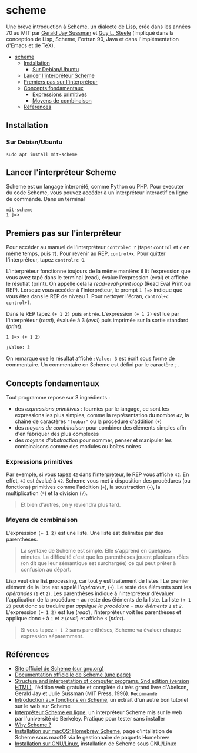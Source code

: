 # scheme

Une brève introduction à [Scheme](https://fr.wikipedia.org/wiki/Scheme), un dialecte de [Lisp](https://fr.wikipedia.org/wiki/Lisp), crée dans les années 70 au MIT par [Gerald Jay Sussman](https://fr.wikipedia.org/wiki/Gerald_Jay_Sussman) et [Guy L. Steele](https://fr.wikipedia.org/wiki/Guy_Lewis_Steele,_Jr.) (impliqué dans la conception de Lisp, Scheme, Fortran 90, Java et dans l'implémentation d'Emacs et de TeX). 

- [scheme](#scheme)
  - [Installation](#installation)
    - [Sur Debian/Ubuntu](#sur-debianubuntu)
  - [Lancer l'interpréteur Scheme](#lancer-linterpréteur-scheme)
  - [Premiers pas sur l'interpréteur](#premiers-pas-sur-linterpréteur)
  - [Concepts fondamentaux](#concepts-fondamentaux)
    - [Expressions primitives](#expressions-primitives)
    - [Moyens de combinaison](#moyens-de-combinaison)
  - [Références](#références)


## Installation

### Sur Debian/Ubuntu

~~~
sudo apt install mit-scheme
~~~

## Lancer l'interpréteur Scheme

Scheme est un langage interprété, comme Python ou PHP. Pour executer du code Scheme, vous pouvez accéder à un interpréteur interactif en ligne de commande. Dans un terminal

~~~
mit-scheme
1 ]=>
~~~

## Premiers pas sur l'interpréteur

Pour accéder au manuel de l'interpréteur `control+c ?` (taper `control` et `c` en même temps, puis `?`). Pour revenir au REP, `control+x`. Pour quitter l'interpréteur, tapez `control+c Q`.

L'interpréteur fonctionne toujours de la même manière: il lit l'expression que vous avez tapé dans le terminal (read), évalue l'expression (eval) et affiche le résutlat (print). On appelle cela la *read-eval-print loop* (Read Eval Print ou REP). Lorsque vous accéder à l'interpréteur, le prompt `1 ]=>` indique que vous êtes dans le REP de niveau 1. Pour nettoyer l'écran, `control+c control+l`.

Dans le REP tapez `(+ 1 2)` puis `entrée`. L'expression `(+ 1 2)` est lue par l'interpréteur (*read*), évaluée à 3 (*eval*) puis imprimée sur la sortie standard (*print*).

~~~
1 ]=> (+ 1 2)

;Value: 3
~~~

On remarque que le résultat affiché `;Value: 3` est écrit sous forme de commentaire. Un commentaire en Scheme est défini par le caractère `;`.

## Concepts fondamentaux

Tout programme repose sur 3 ingrédients : 

- des *expressions primitives* : fournies par le langage, ce sont les expressions les plus simples, comme la représentation du nombre `42`, la chaîne de caractères `"foobar"` ou la procédure d'addition (`+`)
- des *moyens de combinaison* pour combiner des éléments simples afin d'en fabriquer des plus complexes
- des *moyens d'abstraction* pour nommer, penser et manipuler les combinaisons comme des modules ou boîtes noires

### Expressions primitives

Par exemple, si vous tapez `42` dans l'interpréteur, le REP vous affiche `42`. En effet, `42` est évalué à `42`. Scheme vous met à disposition des procédures (ou fonctions) primitives comme l'addition (`+`), la soustraction (`-`), la multiplication (`*`) et la division (`/`).

>Et bien d'autres, on y reviendra plus tard.

### Moyens de combinaison

L'expression `(+ 1 2)` est une liste. Une liste est délimitée par des parenthèses. 

>La syntaxe de Scheme est simple. Elle s'apprend en quelques minutes. La difficulté c'est que les parenthèses jouent plusieurs rôles (on dit que leur sémantique est surchargée) ce qui peut prêter à confusion au départ. 

Lisp veut dire **lis**t **p**rocessing, car tout y est traitement de listes ! Le premier élément de la liste est appelé l'*opérateur*, (`+`). Le reste des éléments sont les *opérandes* (`1` et `2`). Les parenthèses indique à l'interpréteur d'évaluer l'application de la procédure `+` au reste des éléments de la liste. La liste `(+ 1 2)` peut donc se traduire par *applique la procédure `+` aux éléments `1` et `2`*. L'expression `(+ 1 2)` est lue (*read*), l'interpréteur voit les parenthèses et applique donc `+` à `1` et `2` (*eval*) et affiche `3` (*print*). 

> Si vous tapez `+ 1 2` sans parenthèses, Scheme va évaluer chaque expression séparemment. 

## Références

- [Site officiel de Scheme (sur gnu.org)](https://www.gnu.org/software/mit-scheme/)
- [Documentation officielle de Scheme (une page)](https://www.gnu.org/software/mit-scheme/documentation/stable/mit-scheme-ref.html#Acknowledgements)
- [Structure and interpretation of computer programs, 2nd edition (version HTML)](https://mitp-content-server.mit.edu/books/content/sectbyfn/books_pres_0/6515/sicp.zip/full-text/book/book.html), l'édition web gratuite et complète du très grand livre d'Abelson, Gerald Jay et Julie Sussman (MIT Press, 1996). `Recommandé`
- [Introduction aux fonctions en Scheme](https://www.shido.info/lisp/scheme4_e.html), un extrait d'un autre bon tutoriel sur le web sur Scheme
- [Interpréteur Scheme en ligne](https://inst.eecs.berkeley.edu/~cs61a/fa14/assets/interpreter/scheme.html), un interpréteur Scheme mis sur le web par l'université de Berkeley. Pratique pour tester sans installer
- [Why Scheme ?](https://www.shido.info/lisp/scheme1_e.html)
- [Installation sur macOS: Homebrew Scheme](https://formulae.brew.sh/formula/mit-scheme), page d'intallation de Scheme sous macOS via le gestionnaire de paquets Homebrew
- [Installation sur GNU/Linux](https://www.gnu.org/software/mit-scheme/), installation de Scheme sous GNU/Linux
